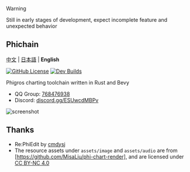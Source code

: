 > [!WARNING]
> Still in early stages of development, expect incomplete feature and unexpected behavior

## Phichain

[中文](https://github.com/Ivan-1F/phichain/blob/master/README.md) | [日本語](https://github.com/Ivan-1F/phichain/blob/master/README_ja.md) | **English**

[![GitHub License](https://img.shields.io/github/license/Ivan-1F/phichain)](https://github.com/Ivan-1F/phichain/blob/master/LICENSE)
[![Dev Builds](https://github.com/Ivan-1F/phichain/actions/workflows/cargo.yml/badge.svg)](https://github.com/Ivan-1F/phichain/actions/workflows/cargo.yml)

Phigros charting toolchain written in Rust and Bevy

- QQ Group: [768476938](https://phicha.in/qq)
- Discord: [discord.gg/ESUwcdMBPv](https://phicha.in/discord)

![screenshot](screenshots/phichain-editor.png)

## Thanks

- Re:PhiEdit by [cmdysj](https://space.bilibili.com/252635690)
- The resource assets under `assets/image` and `assets/audio` are from [https://github.com/MisaLiu/phi-chart-render],
  and are licensed under [CC BY-NC 4.0](https://creativecommons.org/licenses/by-nc/4.0/)
